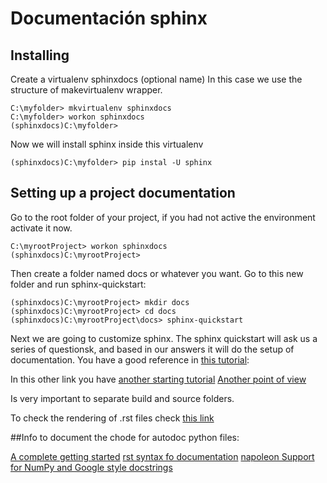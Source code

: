 # Documentación sphinx

## Installing

Create a virtualenv sphinxdocs (optional name)
In this case we use the structure of makevirtualenv wrapper.
```shell
C:\myfolder> mkvirtualenv sphinxdocs
C:\myfolder> workon sphinxdocs
(sphinxdocs)C:\myfolder>
```
Now we will install sphinx inside this virtualenv

```shell
(sphinxdocs)C:\myfolder> pip instal -U sphinx
```

## Setting up a project documentation

Go to the root folder of your project, if you had not active the environment activate it now.
```shell
C:\myrootProject> workon sphinxdocs
(sphinxdocs)C:\myrootProject>
```
Then create a folder named docs or whatever you want. Go to this new folder and run sphinx-quickstart:

```shell
(sphinxdocs)C:\myrootProject> mkdir docs
(sphinxdocs)C:\myrootProject> cd docs
(sphinxdocs)C:\myrootProject\docs> sphinx-quickstart
```

Next we are going to customize sphinx. The sphinx quickstart will ask us a series of questionsk, and based in our answers it will do the setup of documentation. You have a good reference in [this tutorial](https://docs.readthedocs.io/en/stable/intro/getting-started-with-sphinx.html):

In this other link you have [another starting tutorial](https://medium.com/@eikonomega/getting-started-with-sphinx-autodoc-part-1-2cebbbca5365)
[Another point of view](https://samnicholls.net/2016/06/15/how-to-sphinx-readthedocs/)


Is very important to separate build and source folders.

To check the rendering of .rst files check [this link](http://socrates.io)


##Info to document the chode for autodoc python files:

[A complete getting started](https://medium.com/@eikonomega/getting-started-with-sphinx-autodoc-part-1-2cebbbca5365)
[rst syntax fo documentation](https://thomas-cokelaer.info/tutorials/sphinx/docstring_python.html)
[napoleon Support for NumPy and Google style docstrings](http://www.sphinx-doc.org/es/stable/ext/napoleon.html)
